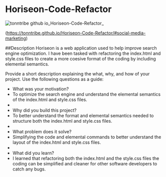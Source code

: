 # Horiseon-Code-Refactor

![tonntribe github io_Horiseon-Code-Refactor_](https://user-images.githubusercontent.com/127579030/227125936-142798a2-469d-4e00-a3bf-79eae9bf9162.png)


(https://tonntribe.github.io/Horiseon-Code-Refactor/#social-media-marketing)

##Description
Horiseon is a web application used to help improve search engine optimization. I have been tasked with refactoring the index.html and style.css files to create a more coesive format of the coding by including elemental semantics.   

Provide a short description explaining the what, why, and how of your project. Use the following questions as a guide:

- What was your motivation? 
- To optimize the search engine and understand the elemental semantics of the index.html and style.css files.
- 
- Why did you build this project? 
- To better understand the format and elemental semantics needed to structure both the index.html and style.css files.
- 
- What problem does it solve? 
- Simplifying the code and elemental commands to better understand the layout of the index.html and style.css files.
- 
- What did you learn?
- I learned that refactoring both the index.html and the style.css files the coding can be simplified and cleaner for other software developers to catch any bugs.
